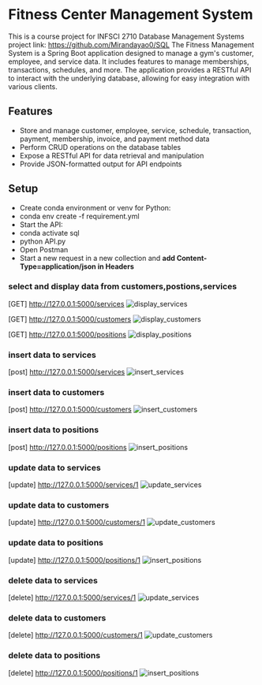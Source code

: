 # Fitness Center Management System
This is a course project for INFSCI 2710 Database Management Systems
project link: https://github.com/Mirandayao0/SQL
The Fitness Management System is a Spring Boot application designed to manage a gym's customer, 
employee, and service data. It includes features to manage memberships, transactions, schedules, and more. 
The application provides a RESTful API to interact with the underlying database, 
allowing for easy integration with various clients.

## Features
* Store and manage customer, employee, service, schedule, transaction, payment, membership, invoice, and payment method data
* Perform CRUD operations on the database tables
* Expose a RESTful API for data retrieval and manipulation
* Provide JSON-formatted output for API endpoints

## Setup
- Create conda environment or venv for Python:
- conda env create -f requirement.yml
- Start the API:
- conda activate sql
- python API.py
- Open Postman
- Start a new request in a new collection and **add Content-Type=application/json in Headers**

### select and display data from customers,postions,services
[GET] http://127.0.0.1:5000/services
![display_services](./display/display_services.png)

[GET] http://127.0.0.1:5000/customers
![display_customers](./display/display_customers.png)

[GET] http://127.0.0.1:5000/positions
![display_positions](./display/display_positions.png)

### insert data to services
[post] http://127.0.0.1:5000/services
![insert_services](./insert_update_delete/insert_services.png)

### insert data to customers
[post] http://127.0.0.1:5000/customers
![insert_customers](./insert_update_delete/insert_customers.png)

### insert data to positions
[post] http://127.0.0.1:5000/positions
![insert_positions](./insert_update_delete/insert_positions.png)


### update data to services
[update] http://127.0.0.1:5000/services/1
![update_services](./insert_update_delete/update_services.png)

### update data to customers
[update] http://127.0.0.1:5000/customers/1
![update_customers](./insert_update_delete/update_customers.png)

### update data to positions
[update] http://127.0.0.1:5000/positions/1
![insert_positions](./insert_update_delete/update_positions.png)

### delete data to services
[delete] http://127.0.0.1:5000/services/1
![update_services](./insert_update_delete/delete_services.png)

### delete data to customers
[delete] http://127.0.0.1:5000/customers/1
![update_customers](./insert_update_delete/delete_customers.png)

### delete data to positions
[delete] http://127.0.0.1:5000/positions/1
![insert_positions](./insert_update_delete/delete_positions.png)
